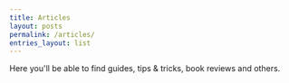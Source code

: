 ```yaml
---
title: Articles
layout: posts
permalink: /articles/
entries_layout: list
---
```


Here you'll be able to find guides, tips & tricks, book reviews and others.
